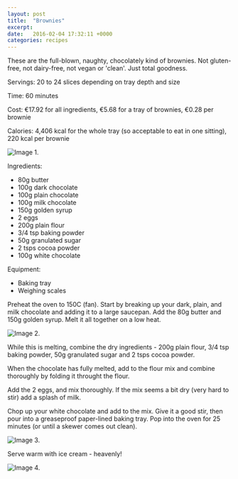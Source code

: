```yaml
---
layout: post
title:  "Brownies"
excerpt:
date:   2016-02-04 17:32:11 +0000
categories: recipes
---
```


These are the full-blown, naughty, chocolately kind of brownies. Not gluten-free, not dairy-free, not vegan or 'clean'. Just total goodness. 

Servings: 20 to 24 slices depending on tray depth and size

Time: 60 minutes

Cost: €17.92 for all ingredients, €5.68 for a tray of brownies, €0.28 per brownie

Calories: 4,406 kcal for the whole tray (so acceptable to eat in one sitting), 220 kcal per brownie

![Image 1.]({{site.url}}/images/img_08_01.jpg "Ingredients")

Ingredients: 

  * 80g butter
  * 100g dark chocolate
  * 100g plain chocolate
  * 100g milk chocolate
  * 150g golden syrup
  * 2 eggs
  * 200g plain flour
  * 3/4 tsp baking powder
  * 50g granulated sugar
  * 2 tsps cocoa powder
  * 100g white chocolate

Equipment:

  * Baking tray
  * Weighing scales

Preheat the oven to 150C (fan). Start by breaking up your dark, plain, and milk chocolate and adding it to a large saucepan. Add the 80g butter and 150g golden syrup. Melt it all together on a low heat. 

![Image 2.]({{site.url}}/images/img_08_02.jpg "Syrup and butter - dream combo")

While this is melting, combine the dry ingredients - 200g plain flour, 3/4 tsp baking powder, 50g granulated sugar and 2 tsps cocoa powder.

When the chocolate has fully melted, add to the flour mix and combine thoroughly by folding it throught the flour. 

Add the 2 eggs, and mix thoroughly. If the mix seems a bit dry (very hard to stir) add a splash of milk.

Chop up your white chocolate and add to the mix. Give it a good stir, then pour into a greaseproof paper-lined baking tray. Pop into the oven for 25 minutes (or until a skewer comes out clean).

![Image 3.]({{site.url}}/images/img_08_03.jpg "Big slab of brownie")

Serve warm with ice cream - heavenly!


![Image 4.]({{site.url}}/images/img_08_04.jpg "Them chunks")